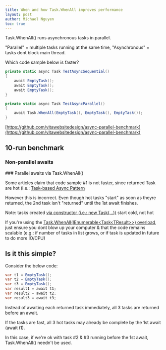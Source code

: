 ```yaml
---
title: When and how Task.WhenAll improves performance
layout: post
author: Michael Nguyen
toc: true
---
```


Task.WhenAll() runs asynchronous tasks in parallel.

"Parallel" = multiple tasks running at the same time, "Asynchronous" = tasks dont block main thread.

Which code sample below is faster?

```c#
private static async Task TestAsyncSequential()
{
    await EmptyTask();
    await EmptyTask();
    await EmptyTask();
}
```

```c#
private static async Task TestAsyncParallel()
{
    await Task.WhenAll(EmptyTask(), EmptyTask(), EmptyTask());
}
```
[https://github.com/vitawebsitedesign/async-parallel-benchmark](https://github.com/vitawebsitedesign/async-parallel-benchmark)

## 10-run benchmark
### Non-parallel awaits
<blockquote class="imgur-embed-pub" lang="en" data-id="a/DkNrZZ3"  ><a href="//imgur.com/a/DkNrZZ3"></a></blockquote><script async src="//s.imgur.com/min/embed.js" charset="utf-8"></script>
### Parallel awaits via Task.WhenAll()
<blockquote class="imgur-embed-pub" lang="en" data-id="a/IvsrYQD" data-context="false" ><a href="//imgur.com/a/IvsrYQD"></a></blockquote><script async src="//s.imgur.com/min/embed.js" charset="utf-8"></script>

Some articles claim that code sample #1 is not faster, since returned Task are hot (i.e.: [Task-based Async Pattern](https://docs.microsoft.com/en-us/dotnet/standard/asynchronous-programming-patterns/task-based-asynchronous-pattern-tap)

However this is incorrect. Even though hot tasks "start" as soon as theyre returned, the 2nd task isn't "returned" until the 1st await finishes.

Note: tasks created <a href="https://docs.microsoft.com/en-us/dotnet/api/system.threading.tasks.task.-ctor?view=netframework-4.8">via constructor (i.e.: new Task(...))</a> start cold, not hot

If you're using the <a href="https://docs.microsoft.com/en-us/dotnet/api/system.threading.tasks.task.whenall?view=netframework-4.8">Task.WhenAll(IEnumerable&lt;Task&lt;TResult&gt;&gt;) overload</a>, just ensure you dont blow up your computer & that the code remains scalable (e.g.: if number of tasks in list grows, or if task is updated in future to do more IO/CPU)

## Is it this simple?
Consider the below code:

```c#
var t1 = EmptyTask();
var t2 = EmptyTask();
var t3 = EmptyTask();
var result1 = await t1;
var result2 = await t2;
var result3 = await t3;
```

Instead of awaiting each returned task immediately, all 3 tasks are returned before an await.

If the tasks are fast, all 3 hot tasks may already be complete by the 1st await (await t1).

In this case, if we're ok with task #2 & #3 running before the 1st await, Task.WhenAll() needn't be used.
